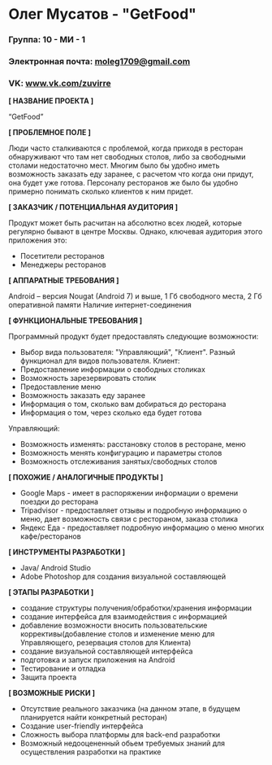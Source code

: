 # Олег Мусатов - "GetFood"

### Группа: 10 - МИ - 1
### Электронная почта: moleg1709@gmail.com
### VK: www.vk.com/zuvirre

**[ НАЗВАНИЕ ПРОЕКТА ]**

“GetFood”

**[ ПРОБЛЕМНОЕ ПОЛЕ ]**

 Люди часто сталкиваются с проблемой, когда приходя в ресторан обнаруживают что там нет свободных столов, либо за свободными столами недостаточно мест. Многим было бы удобно иметь возможность заказать еду заранее, с расчетом что когда они придут, она будет уже готова. Персоналу ресторанов же было бы удобно примерно понимать сколько клиентов к ним придет.

**[ ЗАКАЗЧИК / ПОТЕНЦИАЛЬНАЯ АУДИТОРИЯ ]**

Продукт может быть расчитан на абсолютно всех людей, которые регулярно бывают в центре Москвы.
Однако, ключевая аудитория этого приложения это:

* Посетители ресторанов
* Менеджеры ресторанов

**[ АППАРАТНЫЕ ТРЕБОВАНИЯ ]** 

Android – версия Nougat (Android 7) и выше, 1 Гб свободного места, 2 Гб оперативной памяти
Наличие интернет-соединения

**[ ФУНКЦИОНАЛЬНЫЕ ТРЕБОВАНИЯ ]**

Программный продукт будет предоставлять следующие возможности:
* Выбор вида пользователя: "Управляющий", "Клиент". Разный функционал для видов пользователя.
Клиент:
* Предоставление информации о свободных столиках
* Возможность зарезервировать столик
* Предоставление меню
* Возможность заказать еду заранее
* Информация о том, сколько вам добираться до ресторана
* Информация о том, через сколько еда будет готова

Управляющий:
* Возможность изменять: расстановку столов в ресторане, меню
* Возможность менять конфигурацию и параметры столов
* Возможность отслеживания занятых/свободных столов


**[ ПОХОЖИЕ / АНАЛОГИЧНЫЕ ПРОДУКТЫ ]**

* Google Maps - имеет в распоряжении информации о времени поездки до ресторана
* Tripаdvisor - предоставляет отзывы и подробную информацию о меню, дает возможность связи с рестораном, заказа столика 
* Яндекс Еда - предоставляет подробную информацию о меню многих кафе/ресторанов

**[ ИНСТРУМЕНТЫ РАЗРАБОТКИ ]**

* Java/ Android Studio
* Adobe Photoshop для создания визуальной составляющей

**[ ЭТАПЫ РАЗРАБОТКИ ]**

* создание структуры получения/обработки/хранения информации
* создание интерфейса для взаимодействия с информацией
* добавление возможности вносить пользовательские коррективы(добавление столов и изменение меню для Управляющего, резервация столов для Клиента)
* создание визуальной составляющей интерфейса
* подготовка и запуск приложения на Android
* Тестирование и отладка
* Защита проекта

**[ ВОЗМОЖНЫЕ РИСКИ ]**

* Отсутствие реального заказчика (на данном этапе, в будущем планируется найти конкретный ресторан)
* Создание user-friendly интерфейса
* Сложность выбора платформы для back-end разработки 
* Возможный недооцененный обьем требуемых знаний для осуществления разработки на практике
